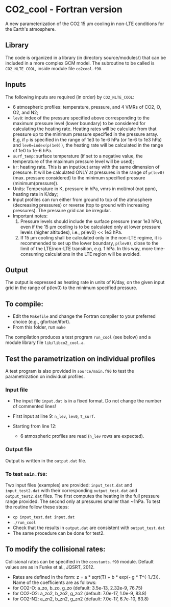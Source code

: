 # CO2_cool - Fortran version
A new parameterization of the CO2 15 µm cooling in non-LTE conditions for the Earth's atmosphere.

## Library 

The code is organized in a library (in directory source/modules/) that can be included in a more complex GCM model. 
The subroutine to be called is `CO2_NLTE_COOL`, inside module file `co2cool.f90`. 

## Inputs

The following inputs are required (in order) by `CO2_NLTE_COOL`:
- 6 atmospheric profiles: temperature, pressure, and 4 VMRs of CO2, O, O2, and N2; 
- `lev0`: index of the pressure specified above corresponding to the maximum pressure level (lower boundary) to be considered for calculating the heating rate. Heating rates will be calculate from that pressure up to the minimum pressure specified in the pressure array. E.g, if `p` is specified in the range of 1e3 to 1e-6 hPa (or 1e-6 to 1e3 hPa) and `lev0=index(p(1e0))`, the heating rate will be calculated in the range of 1e0 to 1e-6 hPa.
- `surf_temp`: surface temperature (if set to a negative value, the temperature of the maximum pressure level will be used);
- `hr`: heating rate. This is an input/out array with the same dimension of pressure. It will be calculated ONLY at pressures in the range of `p(lev0)` (max. pressure considered) to the minimum specified pressure (minimum(pressure)). 
- Units: Temperature in K, pressure in hPa, vmrs in mol/mol (not ppm), heating rate in K/day;
- Input profiles can run either from ground to top of the atmosphere (decreasing pressures) or reverse (top to ground with increasing pressures). The pressure grid can be irregular. 
- Important notes:
  1) Pressure levels should include the surface pressure (near 1e3 hPa), even if the 15 µm cooling is to be calculated only at lower pressure levels (higher altitudes), i.e.,   p(lev0) << 1e3 hPa.
  2) If 15 µm cooling shall be calculated only in the non-LTE regime, it is recommended to set up the lower boundary, `p(lev0)`, close to the limit of the LTE/non-LTE transition, e.g. 1 hPa. In this way, more time-consuming calculations in the LTE region will be avoided.

## Output

The output is expressed as heating rate in units of K/day, on the given input grid in the range of p(lev0) to the minimum specified pressure.

## To compile:
- Edit the `Makefile` and change the Fortran compiler to your preferred choice (e.g., gfortran/ifort).
- From this folder, run `make`

The compilation produces a test program `run_cool` (see below) and a module library file `lib/libco2_cool.a`.

## Test the parametrization on individual profiles
A test program is also provided in `source/main.f90` to test the parametrization on individual profiles. 
### Input file
- The input file `input.dat` is in a fixed format. Do not change the number of commented lines!

- First input at line 9: `n_lev`, `lev0`, `T_surf`.

- Starting from line 12:
    - 6 atmospheric profiles are read (`n_lev` rows are expected). 

### Output file
Output is written in the `output.dat` file.

### To test `main.f90`:
Two input files (examples) are provided: `input_test.dat` and `input_test2.dat` with their corresponding `output_test.dat` and `output_test2.dat` files. The first computes the heating in the full pressure range provided. The second only at pressures smaller than ~1hPa. To test the routine follow these steps: 
- `cp input_test.dat input.dat`
- `./run_cool`
- Check that the results in `output.dat` are consistent with `output_test.dat`
- The same procedure can be done for test2.

## To modify the collisional rates:
Collisional rates can be specified in the `constants.f90` module. Default values are as in Funke et al., JQSRT, 2012.
- Rates are defined in the form: z = a * sqrt(T) + b * exp(- g * T^(-1./3)). Name of the coefficients are as follows: 
- for CO2-O: a_zo, b_zo, g_zo  (default: 3.5e-13, 2.32e-9, 76.75)
- for CO2-O2: a_zo2, b_zo2, g_zo2  (default: 7.0e-17, 1.0e-9, 83.8)
- for CO2-N2: a_zn2, b_zn2, g_zn2  (default: 7.0e-17, 6.7e-10, 83.8)
